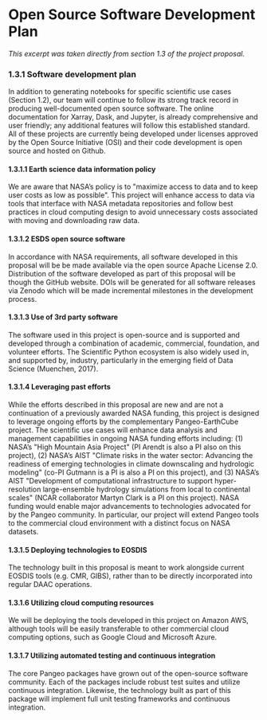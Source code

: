 Open Source Software Development Plan
=====================================

*This excerpt was taken directly from section 1.3 of the project proposal.*

### 1.3.1 Software development plan
In addition to generating notebooks for specific scientific use cases (Section 1.2), our team will continue to follow its strong track record in producing well-documented open source software. The online documentation for Xarray, Dask, and Jupyter, is already comprehensive and user friendly; any additional features will follow this established standard. All of these projects are currently being developed under licenses approved by the Open Source Initiative (OSI) and their code development is open source and hosted on Github.

#### 1.3.1.1 Earth science data information policy
We are aware that NASA’s policy is to "maximize access to data and to keep user costs as low as possible". This project will enhance access to data via tools that interface with NASA metadata repositories and follow best practices in cloud computing design to avoid unnecessary costs associated with moving and downloading raw data.

#### 1.3.1.2 ESDS open source software
In accordance with NASA requirements, all software developed in this proposal will be be made available via the open source Apache License 2.0. Distribution of the software developed as part of this proposal will be though the GitHub website. DOIs will be generated for all software releases via Zenodo which will be made incremental milestones in the development process.

#### 1.3.1.3 Use of 3rd party software
The software used in this project is open-source and is supported and developed through a combination of academic, commercial, foundation, and volunteer efforts. The Scientific Python ecosystem is also widely used in, and supported by, industry, particularly in the emerging field of Data Science (Muenchen, 2017).


#### 1.3.1.4 Leveraging past efforts
While the efforts described in this proposal are new and are not a continuation of a previously awarded NASA funding, this project is designed to leverage ongoing efforts by the complementary Pangeo-EarthCube project. The scientific use cases will enhance data analysis and management capabilities in ongoing NASA funding efforts including: (1) NASA’s "High Mountain Asia Project" (PI Arendt is also a PI also on this project), (2) NASA’s AIST "Climate risks in the water sector: Advancing the readiness of emerging technologies in climate downscaling and hydrologic modeling" (co-PI Gutmann is a PI is also a PI on this project), and (3) NASA’s AIST "Development of computational infrastructure to support hyper-resolution large-ensemble hydrology simulations from local to continental scales" (NCAR collaborator Martyn Clark is a PI on this project). NASA funding would enable major advancements to technologies advocated for by the Pangeo community. In particular, our project will extend Pangeo tools to the commercial cloud environment with a distinct focus on NASA datasets.

#### 1.3.1.5 Deploying technologies to EOSDIS
The technology built in this proposal is meant to work alongside current EOSDIS tools (e.g. CMR, GIBS), rather than to be directly incorporated into regular DAAC operations.

#### 1.3.1.6 Utilizing cloud computing resources
We will be deploying the tools developed in this project on Amazon AWS, although tools will be easily transferable to other commercial cloud computing options, such as Google Cloud and Microsoft Azure.

#### 1.3.1.7 Utilizing automated testing and continuous integration
The core Pangeo packages have grown out of the open-source software community. Each of the packages include robust test suites and utilize continuous integration. Likewise, the technology built as part of this package will implement full unit testing frameworks and continuous integration.
